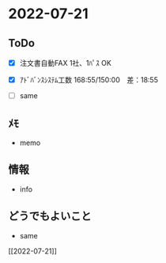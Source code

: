 # 2022-07-21

## ToDo
- [x] 注文書自動FAX 1社、1ﾊﾟｽ OK
- [x] ｱﾄﾞﾊﾞﾝｽｼｽﾃﾑ工数 168:55/150:00　差：18:55
- [ ] same


## ﾒﾓ
- memo


## 情報
- info


## どうでもよいこと
- same


[[2022-07-21]]

